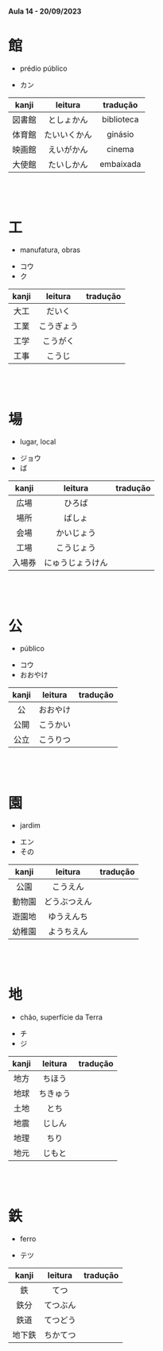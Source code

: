 #### Aula 14 - 20/09/2023


# 館

- prédio público

- カン

| kanji | leitura | tradução |
|:---:|:---:|:---:|
| 図書館 | としょかん | biblioteca |
| 体育館 | たいいくかん | ginásio |
| 映画館 | えいがかん | cinema |
| 大使館 | たいしかん | embaixada |

<br><br>


# 工

- manufatura, obras

<ul><li>コウ</li><li>ク</li></ul>

| kanji | leitura | tradução |
|:---:|:---:|:---:|
| 大工 | だいく |  |
| 工業 | こうぎょう |  |
| 工学 | こうがく |  |
| 工事 | こうじ |  |

<br><br>


# 場

- lugar, local

<ul><li>ジョウ</li><li>ば</li></ul>

| kanji | leitura | tradução |
|:---:|:---:|:---:|
| 広場 | ひろば |  |
| 場所 | ばしょ |  |
| 会場 | かいじょう |  |
| 工場 | こうじょう |  |
| 入場券 | にゅうじょうけん |  |

<br><br>


# 公

- público

<ul><li>コウ</li><li>おおやけ</li></ul>

| kanji | leitura | tradução |
|:---:|:---:|:---:|
| 公 | おおやけ |  |
| 公開 | こうかい |  |
| 公立 | こうりつ |  |

<br><br>


# 園

- jardim

<ul><li>エン</li><li>その</li></ul>

| kanji | leitura | tradução |
|:---:|:---:|:---:|
| 公園 | こうえん |  |
| 動物園 | どうぶつえん |  |
| 遊園地 | ゆうえんち |  |
| 幼稚園 | ようちえん |  |

<br><br>


# 地

- chão, superfície da Terra

<ul><li>チ</li><li>ジ</li></ul>

| kanji | leitura | tradução |
|:---:|:---:|:---:|
| 地方 | ちほう |  |
| 地球 | ちきゅう |  |
| 土地 | とち |  |
| 地震 |じしん  |  |
| 地理 | ちり |  |
| 地元 | じもと |  |

<br><br>


# 鉄

- ferro

- テツ

| kanji | leitura | tradução |
|:---:|:---:|:---:|
| 鉄 | てつ |  |
| 鉄分 | てつぶん |  |
| 鉄道 | てつどう |  |
| 地下鉄 | ちかてつ |  |